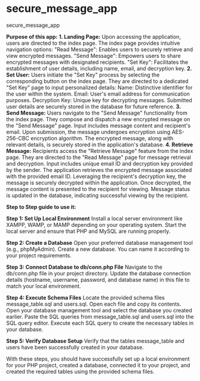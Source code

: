 # secure_message_app
secure_message_app

**Purpose of this app:**
**1. Landing Page:**
Upon accessing the application, users are directed to the index page.
The index page provides intuitive navigation options:
"Read Message": Enables users to securely retrieve and view encrypted messages.
"Send Message": Empowers users to share encrypted messages with designated recipients.
"Set Key": Facilitates the establishment of user details, including name, email, and decryption key.
**2. Set User:**
Users initiate the "Set Key" process by selecting the corresponding button on the index page.
They are directed to a dedicated "Set Key" page to input personalized details:
Name: Distinctive identifier for the user within the system.
Email: User's email address for communication purposes.
Decryption Key: Unique key for decrypting messages.
Submitted user details are securely stored in the database for future reference.
**3. Send Message:**
Users navigate to the "Send Message" functionality from the index page.
They compose and dispatch a new encrypted message on the "Send Message" page.
Input includes message content and recipient's email.
Upon submission, the message undergoes encryption using AES-256-CBC encryption algorithm.
The encrypted message, along with relevant details, is securely stored in the application's database.
**4. Retrieve Message:**
Recipients access the "Retrieve Message" feature from the index page.
They are directed to the "Read Message" page for message retrieval and decryption.
Input includes unique email ID and decryption key provided by the sender.
The application retrieves the encrypted message associated with the provided email ID.
Leveraging the recipient's decryption key, the message is securely decrypted within the application.
Once decrypted, the message content is presented to the recipient for viewing.
Message status is updated in the database, indicating successful viewing by the recipient.

**Step to Step guide to use it:**

**Step 1: Set Up Local Environment**
Install a local server environment like XAMPP, WAMP, or MAMP depending on your operating system.
Start the local server and ensure that PHP and MySQL are running properly.

**Step 2: Create a Database**
Open your preferred database management tool (e.g., phpMyAdmin).
Create a new database. You can name it according to your project requirements.

**Step 3: Connect Database to db/conn.php File**
Navigate to the db/conn.php file in your project directory.
Update the database connection details (hostname, username, password, and database name) in this file to match your local environment.

**Step 4: Execute Schema Files**
Locate the provided schema files message_table.sql and users.sql.
Open each file and copy its contents.
Open your database management tool and select the database you created earlier.
Paste the SQL queries from message_table.sql and users.sql into the SQL query editor.
Execute each SQL query to create the necessary tables in your database.

**Step 5: Verify Database Setup**
Verify that the tables message_table and users have been successfully created in your database.

With these steps, you should have successfully set up a local environment for your PHP project, created a database, connected it to your project, and created the required tables using the provided schema files.
